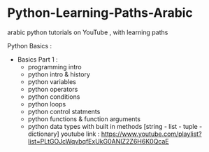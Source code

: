 # Python-Learning-Paths-Arabic
arabic python tutorials on YouTube , with learning paths 

Python Basics :
  - Basics Part 1  :
      - programming intro 
      - python intro & history 
      - python variables
      - python operators 
      - python conditions 
      - python loops
      - python control statments 
      - python functions & function arguments 
      - python data types with built in methods [string - list - tuple - dictionary]
      youtube link : https://www.youtube.com/playlist?list=PLtGOJcWqvbqfExUkG0ANIZ2Z6H6K0QcaE
